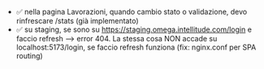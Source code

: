 - ✅ nella pagina Lavorazioni, quando cambio stato o validazione, devo rinfrescare /stats (già implementato)
- ✅ su staging, se sono su https://staging.omega.intellitude.com/login e faccio refresh --> error 404. La stessa cosa NON accade su localhost:5173/login, se faccio refresh funziona (fix: nginx.conf per SPA routing)

